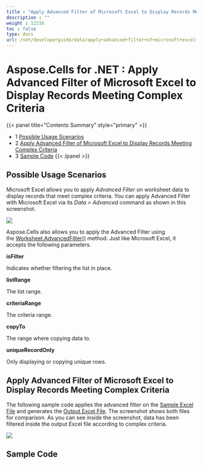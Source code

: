 ```yaml
---
title : "Apply Advanced Filter of Microsoft Excel to Display Records Meeting Complex Criteria" 
description : "" 
weight : 12216 
toc : false
type: docs
url: /net/developerguide/data/apply+advanced+filter+of+microsoft+excel+to+display+records+meeting+complex+criteria/
---
```


# Aspose.Cells for .NET : Apply Advanced Filter of Microsoft Excel to Display Records Meeting Complex Criteria


{{< panel title="Contents Summary" style="primary" >}}
*   1 [Possible Usage Scenarios](#possible-usage-scenarios)
*   2 [Apply Advanced Filter of Microsoft Excel to Display Records Meeting Complex Criteria](#apply-advanced-filter-of-microsoft-excel-to-display-records-meeting-complex-criteria)
*   3 [Sample Code](#sample-code)
{{< /panel >}}
 

## Possible Usage Scenarios

Microsoft Excel allows you to apply *Advanced Filter* on worksheet data to display records that meet complex criteria. You can apply Advanced Filter with Microsoft Excel via its *Data > Advanced* command as shown in this screenshot.

![](https://docs2.aspose.com/cells/net/attachments/48136879/48496693.png)

Aspose.Cells also allows you to apply the Advanced Filter using the [Worksheet.AdvancedFilter()](https://apireference.aspose.com/net/cells/aspose.cells/worksheet/methods/advancedfilter) method. Just like Microsoft Excel, it accepts the following parameters.

**isFilter**

Indicates whether filtering the list in place.

**listRange**

The list range.

**criteriaRange**

The criteria range.

**copyTo**

The range where copying data to.

**uniqueRecordOnly**

Only displaying or copying unique rows.

## Apply Advanced Filter of Microsoft Excel to Display Records Meeting Complex Criteria

The following sample code applies the advanced filter on the [Sample Excel File](https://docs2.aspose.com/cells/net/attachments/48136879/48496692.xlsx) and generates the [Output Excel File](https://docs2.aspose.com/cells/net/attachments/48136879/48496691.xlsx). The screenshot shows both files for comparison. As you can see inside the screenshot, data has been filtered inside the output Excel file according to complex criteria.

![](https://docs2.aspose.com/cells/net/attachments/48136879/48496690.png)

## Sample Code

  

